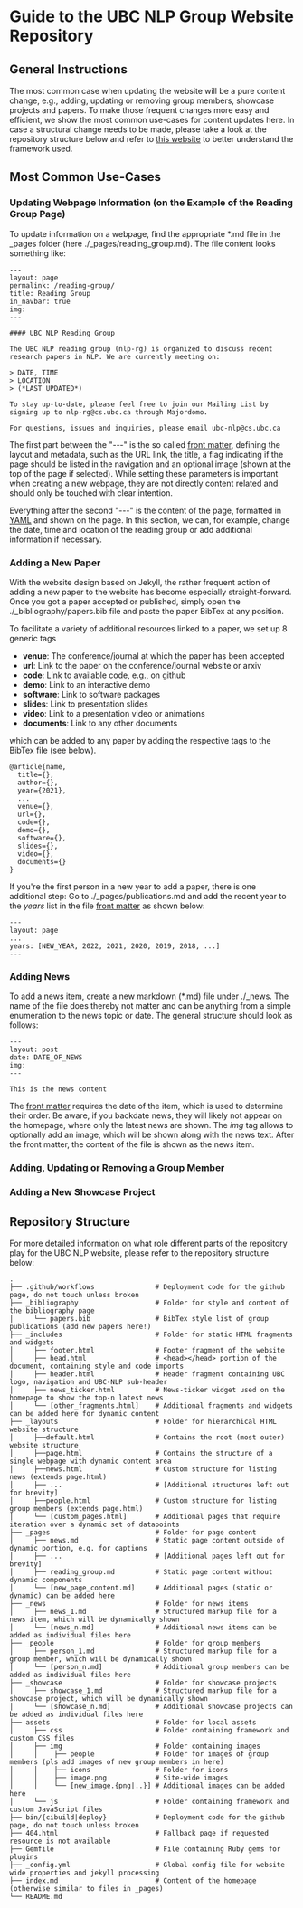 # Guide to the UBC NLP Group Website Repository
  
## General Instructions
The most common case when updating the website will be a pure content change, e.g., adding, updating or removing group members, showcase projects and papers. To make those frequent changes more easy and efficient, we show the most common use-cases for content updates here. In case a structural change needs to be made, please take a look at the repository structure below and refer to [this website](https://jekyllrb.com/) to better understand the framework used.

## Most Common Use-Cases

### Updating Webpage Information (on the Example of the Reading Group Page)
To update information on a webpage, find the appropriate \*.md file in the \_pages folder (here ./\_pages/reading_group.md).
The file content looks something like:
```
---
layout: page
permalink: /reading-group/
title: Reading Group
in_navbar: true
img:
---

#### UBC NLP Reading Group

The UBC NLP reading group (nlp-rg) is organized to discuss recent research papers in NLP. We are currently meeting on:

> DATE, TIME
> LOCATION
> (*LAST UPDATED*)

To stay up-to-date, please feel free to join our Mailing List by signing up to nlp-rg@cs.ubc.ca through Majordomo. 

For questions, issues and inquiries, please email ubc-nlp@cs.ubc.ca
```
The first part between the "---" is the so called [front matter](https://jekyllrb.com/docs/front-matter/), defining the layout and metadata, such as the URL link, the title, a flag indicating if the page should be listed in the navigation and an optional image (shown at the top of the page if selected). While setting these parameters is important when creating a new webpage, they are not directly content related and should only be touched with clear intention.

Everything after the second "---" is the content of the page, formatted in [YAML](https://learn-the-web.algonquindesign.ca/topics/markdown-yaml-cheat-sheet/) and shown on the page. In this section, we can, for example, change the date, time and location of the reading group or add additional information if necessary.

### Adding a New Paper
With the website design based on Jekyll, the rather frequent action of adding a new paper to the website has become especially straight-forward. Once you got a paper accepted or published, simply open the ./\_bibliography/papers.bib file and paste the paper BibTex at any position.

To facilitate a variety of additional resources linked to a paper, we set up 8 generic tags
 *  **venue**: The conference/journal at which the paper has been accepted
 *  **url**: Link to the paper on the conference/journal website or arxiv
 *  **code**: Link to available code, e.g., on github
 *  **demo**: Link to an interactive demo
 *  **software**: Link to software packages
 *  **slides**: Link to presentation slides
 *  **video**: Link to a presentation video or animations
 *  **documents**: Link to any other documents

which can be added to any paper by adding the respective tags to the BibTex file (see below).

```
@article{name,
  title={},
  author={},
  year={2021},
  ...
  venue={},
  url={},
  code={},
  demo={},
  software={},
  slides={},
  video={},
  documents={}
}
```

If you're the first person in a new year to add a paper, there is one additional step: Go to ./\_pages/publications.md and add the recent year to the _years_ list in the file [front matter](https://jekyllrb.com/docs/front-matter/) as shown below:

```
---
layout: page
...
years: [NEW_YEAR, 2022, 2021, 2020, 2019, 2018, ...]
---
```

### Adding News
To add a news item, create a new markdown (\*.md) file under ./\_news. The name of the file does thereby not matter and can be anything from a simple enumeration to the news topic or date. The general structure should look as follows:

```
---
layout: post
date: DATE_OF_NEWS
img:
---

This is the news content
```

The [front matter](https://jekyllrb.com/docs/front-matter/) requires the date of the item, which is used to determine their order. Be aware, if you backdate news, they will likely not appear on the homepage, where only the latest news are shown. The _img_ tag allows to optionally add an image, which will be shown along with the news text. After the front matter, the content of the file is shown as the news item.

### Adding, Updating or Removing a Group Member
### Adding a New Showcase Project

## Repository Structure
For more detailed information on what role different parts of the repository play for the UBC NLP website, please refer to the repository structure below:

    .
    ├── .github/workflows               # Deployment code for the github page, do not touch unless broken
    ├── _bibliography                   # Folder for style and content of the bibliography page
    │     └── papers.bib                # BibTex style list of group publications (add new papers here!)
    ├── _includes                       # Folder for static HTML fragments and widgets
    │     ├── footer.html               # Footer fragment of the website
    │     ├── head.html                 # <head></head> portion of the document, containing style and code imports
    │     ├── header.html               # Header fragment containing UBC logo, navigation and UBC-NLP sub-header
    │     ├── news_ticker.html          # News-ticker widget used on the homepage to show the top-n latest news
    │     └── [other_fragments.html]    # Additional fragments and widgets can be added here for dynamic content
    ├── _layouts                        # Folder for hierarchical HTML website structure
    │     ├──default.html               # Contains the root (most outer) website structure
    │     ├──page.html                  # Contains the structure of a single webpage with dynamic content area
    │     ├──news.html                  # Custom structure for listing news (extends page.html)
    │     ├── ...                       # [Additional structures left out for brevity]
    │     ├──people.html                # Custom structure for listing group members (extends page.html)
    │     └── [custom_pages.html]       # Additional pages that require iteration over a dynamic set of datapoints
    ├── _pages                          # Folder for page content
    │     ├── news.md                   # Static page content outside of dynamic portion, e.g. for captions
    │     ├── ...                       # [Additional pages left out for brevity]
    │     ├── reading_group.md          # Static page content without dynamic components
    │     └── [new_page_content.md]     # Additional pages (static or dynamic) can be added here
    ├── _news                           # Folder for news items
    │     ├── news_1.md                 # Structured markup file for a news item, which will be dynamically shown 
    │     └── [news_n.md]               # Additional news items can be added as individual files here
    ├── _people                         # Folder for group members
    │     ├── person_1.md               # Structured markup file for a group member, which will be dynamically shown 
    │     └── [person_n.md]             # Additional group members can be added as individual files here
    ├── _showcase                       # Folder for showcase projects
    │     ├── showcase_1.md             # Structured markup file for a showcase project, which will be dynamically shown
    │     └── [showcase_n.md]           # Additional showcase projects can be added as individual files here
    ├── assets                          # Folder for local assets
    │     ├── css                       # Folder containing framework and custom CSS files
    │     ├── img                       # Folder containing images
    │     │    ├── people               # Folder for images of group members (pls add images of new group members in here)
    │     │    ├── icons                # Folder for icons
    │     │    ├── image.png            # Site-wide images
    │     │    └── [new_image.{png|..}] # Additional images can be added here
    │     └── js                        # Folder containing framework and custom JavaScript files
    ├── bin/{cibuild|deploy}            # Deployment code for the github page, do not touch unless broken
    ├── 404.html                        # Fallback page if requested resource is not available
    ├── Gemfile                         # File containing Ruby gems for plugins
    ├── _config.yml                     # Global config file for website wide properties and jekyll processing
    ├── index.md                        # Content of the homepage (otherwise similar to files in _pages)
    └── README.md



    
